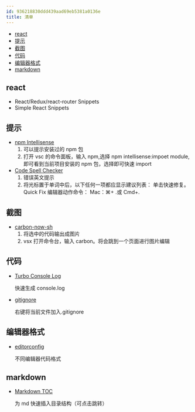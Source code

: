 ```yaml
---
id: 936218830ddd439aad69eb5381a0136e
title: 清单
---
```


<!-- START doctoc generated TOC please keep comment here to allow auto update -->
<!-- DON'T EDIT THIS SECTION, INSTEAD RE-RUN doctoc TO UPDATE -->

- [react](#react)
- [提示](#%E6%8F%90%E7%A4%BA)
- [截图](#%E6%88%AA%E5%9B%BE)
- [代码](#%E4%BB%A3%E7%A0%81)
- [编辑器格式](#%E7%BC%96%E8%BE%91%E5%99%A8%E6%A0%BC%E5%BC%8F)
- [markdown](#markdown)

<!-- END doctoc generated TOC please keep comment here to allow auto update -->

## react

- React/Redux/react-router Snippets
- Simple React Snippets

## 提示

- [npm Intellisense](https://marketplace.visualstudio.com/items?itemName=christian-kohler.npm-intellisense#review-details)
  1. 可以提示安装过的 npm 包
  2. 打开 vsc 的命令面板，输入 npm,选择 npm intellisense:impoet module,即可看到当前项目安装的 npm 包，选择即可快速 import
- [Code Spell Checker](https://marketplace.visualstudio.com/items?itemName=streetsidesoftware.code-spell-checker#review-details)
  1. 错误英文提示
  2. 将光标置于单词中后，以下任何一项都应显示建议列表：
     单击快速修复。
     Quick Fix 编辑器动作命令：
     Mac：⌘+ .或 Cmd+.

## 截图

- [carbon-now-sh](https://marketplace.visualstudio.com/items?itemName=ericadamski.carbon-now-sh#review-details)
  1. 将选中的代码输出成图片
  2. vsx 打开命令台，输入 carbon。将会跳到一个页面进行图片编辑

## 代码

- [Turbo Console Log](https://marketplace.visualstudio.com/items?itemName=ChakrounAnas.turbo-console-log#review-details)

  快速生成 console.log

- [gitignore](https://marketplace.visualstudio.com/items?itemName=michelemelluso.gitignore#review-details)

  右键将当前文件加入.gitignore

## 编辑器格式

- [editorconfig](https://editorconfig.org/)

  不同编辑器代码格式

## markdown

- [Markdown TOC](https://marketplace.visualstudio.com/items?itemName=AlanWalk.markdown-toc#review-details)

  为 md 快速插入目录结构（可点击跳转）

